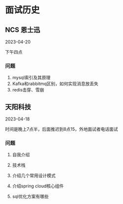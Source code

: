 # 面试历史







## NCS 恩士迅

2023-04-20

下午四点

### 问题

1. mysql索引及其原理
2. Kafka和rabbitmq区别，如何实现消息放丢失
3. redis击穿、雪崩





## 天阳科技

2023-04-18 

时间是晚上7点半，后面推迟到8点15，外地面试者电话面试



### 问题

1. 自我介绍

2. 技术栈

3. 介绍几个常用设计模式

4. 介绍spring cloud核心组件

5. sql优化方案有哪些

   